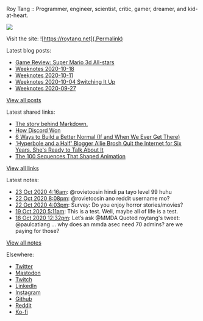 Roy Tang :: Programmer, engineer, scientist, critic, gamer, dreamer, and kid-at-heart.

![](https://roytang.net/img/profile.jpg)

Visit the site: ![https://roytang.net](.Permalink)

Latest blog posts:
    

- [Game Review: Super Mario 3d All-stars](https://roytang.net/2020/10/mario-3d-all-stars/)
- [Weeknotes 2020-10-18](https://roytang.net/2020/10/weeknotes-2020-10-18/)
- [Weeknotes 2020-10-11](https://roytang.net/2020/10/weeknotes-2020-10-11/)
- [Weeknotes 2020-10-04 Switching It Up](https://roytang.net/2020/10/weeknotes-2020-10-04/)
- [Weeknotes 2020-09-27](https://roytang.net/2020/09/weeknotes-2020-09-27/)

[View all posts](https://roytang.net/blog)

Latest shared links:
    

- [The story behind Markdown.](https://roytang.net/2020/10/the-story-behind-markdown/)
- [How Discord Won](https://roytang.net/2020/10/how-discord-won/)
- [6 Ways to Build a Better Normal (If and When We Ever Get There)](https://roytang.net/2020/10/6-ways-to-build-a-better-normal-if-and-when-we-ever-get-there/)
- [&#39;Hyperbole and a Half&#39; Blogger Allie Brosh Quit the Internet for Six Years. She&#39;s Ready to Talk About It](https://roytang.net/2020/10/hyperbole-and-a-half-blogger-allie-brosh-quit-the-internet-for-six-years-she-s-ready-to-talk-about-i/)
- [The 100 Sequences That Shaped Animation](https://roytang.net/2020/10/the-100-sequences-that-shaped-animation/)

[View all links](https://roytang.net/links)

Latest notes:
    

- [23 Oct 2020 4:16am](https://roytang.net/2020/10/1319492782478639104/): @rovietoosin hindi pa tayo level 99 huhu
- [22 Oct 2020 8:08pm](https://roytang.net/2020/10/1319370069479018496/): @rovietoosin ano reddit username mo?
- [22 Oct 2020 4:03pm](https://roytang.net/2020/10/1319308503903731712/): Survey: Do you enjoy horror stories/movies?
- [19 Oct 2020 5:11am](https://roytang.net/2020/10/1318057267246198784/): This is a test. Well, maybe all of life is a test.
- [18 Oct 2020 12:32pm](https://roytang.net/2020/10/1317805734554259456/): Let’s ask @MMDA
Quoted roytang&#39;s tweet:   @paulcatiang &hellip; why does an mmda asec need 70 admins? are we paying for those?  

[View all notes](https://roytang.net/notes)

Elsewhere:

- [Twitter](https://twitter.com/roytang)
- [Mastodon](https://mastodon.technology/@roytang)
- [Twitch](https://twitch.tv/twitchyroy)
- [LinkedIn](https://www.linkedin.com/in/roytang)
- [Instagram](https://instagram.com/roytang0400)
- [Github](https://github.com/roytang)
- [Reddit](https://reddit.com/u/hungryroy)
- [Ko-fi](https://ko-fi.com/roytang)